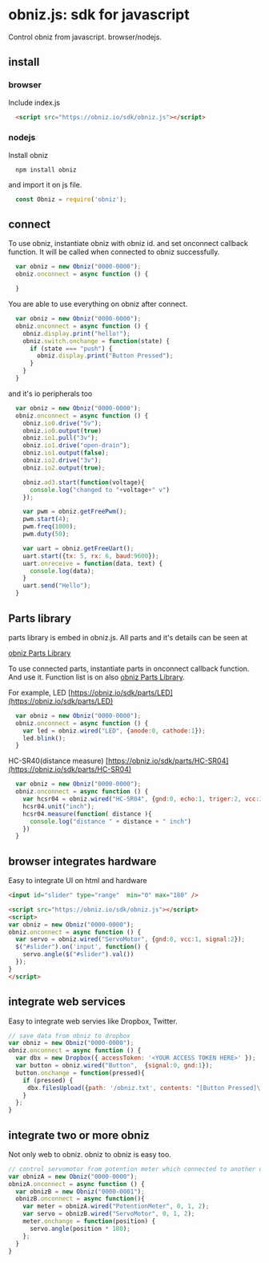 # obniz.js: sdk for javascript
Control obniz from javascript. browser/nodejs.

## install

### browser

Include index.js
```html
  <script src="https://obniz.io/sdk/obniz.js"></script>
```
### nodejs
Install obniz
```shell
  npm install obniz
```
and import it on js file.
```javascript
  const Obniz = require('obniz');
```

## connect
To use obniz, instantiate obniz with obniz id. and set onconnect callback function. It will be called when connected to obniz successfully.
```javascript
  var obniz = new Obniz("0000-0000");
  obniz.onconnect = async function () {

  }
```

You are able to use everything on obniz after connect.
```javascript
  var obniz = new Obniz("0000-0000");
  obniz.onconnect = async function () {
    obniz.display.print("hello!");
    obniz.switch.onchange = function(state) {
      if (state === "push") {
        obniz.display.print("Button Pressed");
      }
    }
  }
```
and it's io peripherals too
```javascript
  var obniz = new Obniz("0000-0000");
  obniz.onconnect = async function () {
    obniz.io0.drive("5v");
    obniz.io0.output(true)
    obniz.io1.pull("3v");
    obniz.io1.drive("open-drain");
    obniz.io1.output(false);
    obniz.io2.drive("3v");
    obniz.io2.output(true);

    obniz.ad3.start(function(voltage){
      console.log("changed to "+voltage+" v")
    });

    var pwm = obniz.getFreePwm();
    pwm.start(4);
    pwm.freq(1000);
    pwm.duty(50);

    var uart = obniz.getFreeUart();
    uart.start({tx: 5, rx: 6, baud:9600});  
    uart.onreceive = function(data, text) {
      console.log(data);
    }
    uart.send("Hello");
  }
```

## Parts library
parts library is embed in obniz.js.
All parts and it's details can be seen at

[obniz Parts Library](https://obniz.io/sdk/parts/)

To use connected parts, instantiate parts in onconnect callback function. And use it. Function list is on also [obniz Parts Library](https://obniz.io/sdk/parts/).

For example, LED [https://obniz.io/sdk/parts/LED](https://obniz.io/sdk/parts/LED)
```javascript
  var obniz = new Obniz("0000-0000");
  obniz.onconnect = async function () {
    var led = obniz.wired("LED", {anode:0, cathode:1});
    led.blink();
  }
```

HC-SR40(distance measure) [https://obniz.io/sdk/parts/HC-SR04](https://obniz.io/sdk/parts/HC-SR04)
```javascript
  var obniz = new Obniz("0000-0000");
  obniz.onconnect = async function () {
    var hcsr04 = obniz.wired("HC-SR04", {gnd:0, echo:1, triger:2, vcc:3});
    hcsr04.unit("inch");
    hcsr04.measure(function( distance ){
      console.log("distance " + distance + " inch")
    })
  }
```

## browser integrates hardware
Easy to integrate UI on html and hardware
```html
<input id="slider" type="range"  min="0" max="180" />

<script src="https://obniz.io/sdk/obniz.js"></script>
<script>
var obniz = new Obniz("0000-0000");
obniz.onconnect = async function () {
  var servo = obniz.wired("ServoMotor", {gnd:0, vcc:1, signal:2});
  $("#slider").on('input', function() {
    servo.angle($("#slider").val())
  });
}
</script>
```

## integrate web services
Easy to integrate web servies like Dropbox, Twitter.
```javascript
// save data from obniz to dropbox
var obniz = new Obniz("0000-0000");
obniz.onconnect = async function () {
  var dbx = new Dropbox({ accessToken: '<YOUR ACCESS TOKEN HERE>' });
  var button = obniz.wired("Button",  {signal:0, gnd:1});
  button.onchange = function(pressed){
    if (pressed) {
  　　dbx.filesUpload({path: '/obniz.txt', contents: "[Button Pressed]\n" + new Date(), mode: 'overwrite' });
    }
  };
}
```

## integrate two or more obniz
Not only web to obniz. obniz to obniz is easy too.
```javascript
// control servomotor from potention meter which connected to another obniz.
var obnizA = new Obniz("0000-0000");
obnizA.onconnect = async function () {
  var obnizB = new Obniz("0000-0001");
  obnizB.onconnect = async function(){
    var meter = obnizA.wired("PotentionMeter", 0, 1, 2);
    var servo = obnizB.wired("ServoMotor", 0, 1, 2);
    meter.onchange = function(position) {
      servo.angle(position * 180);
    }; 
  }
}
```